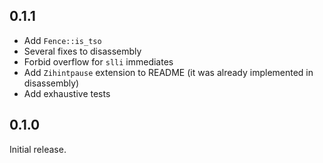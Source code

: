 ## 0.1.1

- Add `Fence::is_tso`
- Several fixes to disassembly
- Forbid overflow for `slli` immediates
- Add `Zihintpause` extension to README (it was already implemented in disassembly)
- Add exhaustive tests

## 0.1.0

Initial release.
